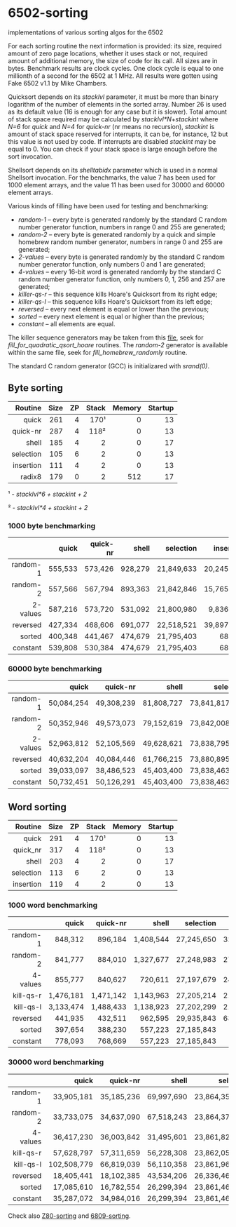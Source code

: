 # 6502-sorting
implementations of various sorting algos for the 6502

For each sorting routine the next information is provided:  its size, required amount of zero page locations, whether it uses stack or not, required amount of additional memory, the size of code for its call.  All sizes are in bytes.  Benchmark results are clock cycles.  One clock cycle is equal to one millionth of a second for the 6502 at 1 MHz.  All results were gotten using Fake 6502 v1.1 by Mike Chambers.

Quicksort depends on its *stacklvl* parameter, it must be more than binary logarithm of the number of elements in the sorted array.  Number 26 is used as its default value (16 is enough for any case but it is slower).  Total amount of stack space required may be calculated by *stacklvl\*N*+*stackint* where *N=6* for *quick* and *N=4* for *quick-nr* (nr means no recursion), *stackint* is amount of stack space reserved for interrupts, it can be, for instance, 12 but this value is not used by code.  If interrupts are disabled *stackint* may be equal to 0.  You can check if your stack space is large enough before the sort invocation.

Shellsort depends on its *shelltabidx* parameter which is used in a normal Shellsort invocation.  For the benchmarks, the value 7 has been used for 1000 element arrays, and the value 11 has been used for 30000 and 60000 element arrays.

Various kinds of filling have been used for testing and benchmarking:
  * *random-1* &ndash; every byte is generated randomly by the standard C random number generator function, numbers in range 0 and 255 are generated;
  * *random-2* &ndash; every byte is generated randomly by a quick and simple homebrew random number generator, numbers in range 0 and 255 are generated;
  * *2-values* &ndash; every byte is generated randomly by the standard C random number generator function, only numbers 0 and 1 are generated;
  * *4-values* &ndash; every 16-bit word is generated randomly by the standard C random number generator function, only numbers 0, 1, 256 and 257 are generated;
  * *killer-qs-r* &ndash; this sequence kills Hoare's Quicksort from its right edge;
  * *killer-qs-l* &ndash; this sequence kills Hoare's Quicksort from its left edge;
  * *reversed* &ndash; every next element is equal or lower than the previous;
  * *sorted* &ndash; every next element is equal or higher than the previous;
  * *constant* &ndash; all elements are equal.

The killer sequence generators may be taken from this [file](https://github.com/litwr2/research-of-sorting/blob/master/fillings.cpp), seek for *fill_for_quadratic_qsort_hoare* routines.  The *random-2* generator is available within the same file, seek for *fill_homebrew_randomly* routine.

The standard C random generator (GCC) is initializared with *srand(0)*.

## Byte sorting

Routine  | Size | ZP | Stack | Memory | Startup
--------:|-----:|---:|------:|-------:|-------:
quick    |  261 |  4 |   170¹|      0 |      13
quick-nr |  287 |  4 |   118²|      0 |      13
shell    |  185 |  4 |     2 |      0 |      17
selection|  105 |  6 |     2 |      0 |      13
insertion|  111 |  4 |     2 |      0 |      13
radix8   |  179 |  0 |     2 |    512 |      17

¹ - *stacklvl\*6 + stackint + 2*

² - *stacklvl\*4 + stackint + 2*

### 1000 byte benchmarking

  &nbsp; |    quick | quick-nr|   shell |  selection |  insertion | radix8
--------:|---------:|--------:|--------:|-----------:|-----------:|-------:
random-1 |  555,533 | 573,426 | 928,279 | 21,849,633 | 20,245,928 | 116,245
random-2 |  557,566 | 567,794 | 893,363 | 21,842,846 | 15,765,505 | 116,245
2-values |  587,216 | 573,720 | 531,092 | 21,800,980 |  9,836,172 | 116,281
reversed |  427,334 | 468,606 | 691,077 | 22,518,521 | 39,897,511 | 116,245
sorted   |  400,348 | 441,467 | 474,679 | 21,795,403 |     68,057 | 116,245
constant |  539,808 | 530,384 | 474,679 | 21,795,403 |     68,057 | 116,299

### 60000 byte benchmarking

  &nbsp; |    quick | quick-nr |    shell |    selection |     insertion |  radix8 
--------:|---------:|---------:|---------:|-------------:|--------------:|--------:
random-1 |50,084,254|49,308,239|81,808,727|73,841,817,729| 71,753,189,527|6,138,745
random-2 |50,352,946|49,573,073|79,152,619|73,842,008,997| 71,361,558,843|6,139,843
2-values |52,963,812|52,105,569|49,628,621|73,838,795,941| 35,873,116,976|6,142,597
reversed |40,632,204|40,084,446|61,766,215|73,880,895,900|143,557,968,552|6,138,745
sorted   |39,033,097|38,486,523|45,403,400|73,838,463,983|      4,084,215|6,138,745
constant |50,732,451|50,126,291|45,403,400|73,838,463,983|      4,084,215|6,142,615

## Word sorting

Routine  | Size | ZP | Stack | Memory | Startup
--------:|-----:|---:|------:|-------:|-------:
quick    |  291 |  4 |   170¹|      0 |      13
quick_nr |  317 |  4 |   118²|      0 |      13
shell    |  203 |  4 |     2 |      0 |      17
selection|  113 |  6 |     2 |      0 |      13
insertion|  119 |  4 |     2 |      0 |      13

### 1000 word benchmarking

  &nbsp; |   quick | quick-nr|   shell | selection | insertion 
--------:|--------:|--------:|--------:|----------:|----------:
random-1 |  848,312|  896,184|1,408,544| 27,245,650| 32,354,462
random-2 |  841,777|  884,010|1,327,677| 27,248,983| 27,659,089
4-values |  855,777|  840,627|  720,611| 27,197,679| 24,218,437
kill-qs-r|1,476,181|1,471,142|1,143,963| 27,205,214| 21,276,928
kill-qs-l|3,133,474|1,488,433|1,138,923| 27,202,299| 21,276,584
reversed |  441,935|  432,511|  962,595| 29,935,843| 63,558,635
sorted   |  397,654|  388,230|  557,223| 27,185,843|     80,117
constant |  778,093|  768,669|  557,223| 27,185,843|     80,117

### 30000 word benchmarking

  &nbsp; |     quick |  quick-nr |    shell |    selection |    insertion 
--------:|----------:|----------:|---------:|-------------:|-------------:
random-1 | 33,905,181| 35,185,236|69,997,690|23,864,359,057|28,620,322,004
random-2 | 33,733,075| 34,637,090|67,518,243|23,864,371,355|28,465,154,829
4-values | 36,417,230| 36,003,842|31,495,601|23,861,826,868|21,361,142,593
kill-qs-r| 57,628,797| 57,311,659|56,228,308|23,862,054,975|19,072,438,381
kill-qs-l|102,508,779| 66,819,039|56,110,358|23,861,964,819|19,072,437,332
reversed | 18,405,441| 18,102,385|43,534,206|26,336,469,863|57,209,527,759
sorted   | 17,085,610| 16,782,554|26,299,394|23,861,469,863|     2,404,203
constant | 35,287,072| 34,984,016|26,299,394|23,861,469,863|     2,404,203

Check also [Z80-sorting](https://github.com/litwr2/Z80-sorting) and [6809-sorting](https://github.com/litwr2/6809-sorting).
